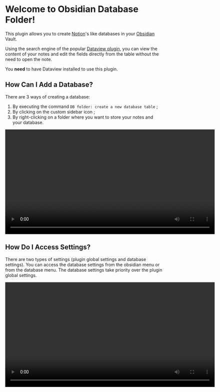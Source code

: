 # Welcome to Obsidian Database Folder!

This plugin allows you to create [Notion](https://www.notion.so)'s like databases in your [Obsidian](https://obsidian.md) Vault.

Using the search engine of the popular [Dataview plugin](https://github.com/blacksmithgu/obsidian-dataview), you can view the content of your notes and edit the fields directly from the table without the need to open the note.

You **need** to have Dataview installed to use this plugin.

## How Can I Add a Database?

There are 3 ways of creating a database:

1. By executing the command `DB folder: create a new database table` ;
2. By clicking on the custom sidebar icon ;
3. By right-clicking on a folder where you want to store your notes and your database.

<video  width="670" controls>
  <source src="https://user-images.githubusercontent.com/38974541/197639196-b16cc8bf-81bc-4c19-be78-a596dcd7ee45.mov" type="video/mp4">
</video>

## How Do I Access Settings?

There are two types of settings (plugin global settings and database settings). You can access the database settings from the obsidian menu or from the database menu. The database settings take priority over the plugin global settings.

<video  width="670" controls>
  <source src="https://user-images.githubusercontent.com/38974541/197639146-d48fb28e-f14d-4f52-84b0-ee380cfd4db8.mov" type="video/mp4">
</video>
